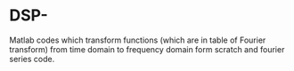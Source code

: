 # DSP-
Matlab codes which transform functions (which are in table  of Fourier transform) from time domain to frequency domain form scratch
and fourier series code.
